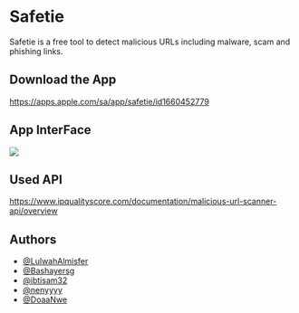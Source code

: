 # Safetie
Safetie is a free tool to detect malicious URLs including malware, scam and phishing links.

## Download the App

https://apps.apple.com/sa/app/safetie/id1660452779







## App InterFace
![](Screenshot%201444-05-24%20at%206.02.58%20PM.png)






## Used API
https://www.ipqualityscore.com/documentation/malicious-url-scanner-api/overview




## Authors

- [@LulwahAlmisfer](https://github.com/LulwahAlmisfer)
- [@Bashayersg](https://github.com/Bashayersg)
- [@ibtisam32](https://github.com/Ibtisam32)
- [@nenyyyy](https://github.com/nenyyyy)
- [@DoaaNwe](https://github.com/DoaaNwe)
